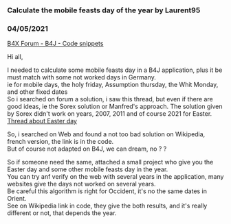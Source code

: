 ### Calculate the mobile feasts day of the year by Laurent95
### 04/05/2021
[B4X Forum - B4J - Code snippets](https://www.b4x.com/android/forum/threads/129406/)

Hi all,  
  
I needed to calculate some mobile feasts day in a B4J application, plus it be must match with some not worked days in Germany.  
ie for mobile days, the holy friday, Assumption thursday, the Whit Monday, and other fixed dates  
So i searched on forum a solution, i saw this thread, but even if there are good ideas, ie the Sorex solution or Manfred's approach. The solution given by Sorex didn't work on years, 2007, 2011 and of course 2021 for Easter.  
[Thread about Easter day](https://www.b4x.com/android/forum/threads/solved-calculate-easter-day.50460/)  
  
So, i searched on Web and found a not too bad solution on Wikipedia, french version, the link is in the code.  
But of course not adapted on B4J, we can dream, no ? ?  
  
So if someone need the same, attached a small project who give you the Easter day and some other mobile feasts day in the year.  
You can try anf verify on the web with several years in the application, many websites give the days not worked on several years.  
Be careful this algorithm is right for Occident, it's no the same dates in Orient.  
See on Wikipedia link in code, they give the both results, and it's really different or not, that depends the year.